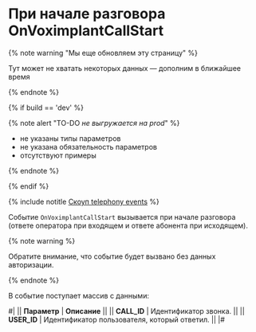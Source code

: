 # При начале разговора OnVoximplantCallStart

{% note warning "Мы еще обновляем эту страницу" %}

Тут может не хватать некоторых данных — дополним в ближайшее время

{% endnote %}

{% if build == 'dev' %}

{% note alert "TO-DO _не выгружается на prod_" %}

- не указаны типы параметров
- не указана обязательность параметров
- отсутствуют примеры

{% endnote %}

{% endif %}

{% include notitle [Скоуп telephony events](../../_includes/scope-telephony-events.md) %}

Событие `OnVoximplantCallStart` вызывается при начале разговора (ответе оператора при входящем и ответе абонента при исходящем).

{% note warning %}

Обратите внимание, что событие будет вызвано без данных авторизации.

{% endnote %}

В событие поступает массив с данными:

#|
|| **Параметр** | **Описание** ||
|| **CALL_ID** | Идентификатор звонка. ||
|| **USER_ID** | Идентификатор пользователя, который ответил. ||
|#